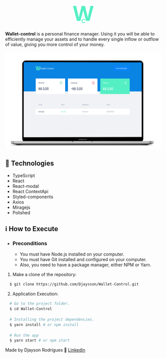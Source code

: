 <h1 align="center">
    <img alt="wallet-control" src="./src/assets/logoM.png" height="60px" /> 
</h1>

**Wallet-control** is a personal finance manager. Using it you will be able to efficiently manage your assets and to handle every single inflow or outflow of value, giving you more control of your money.

<p align="center" >
    <img alt="Project image"  src="./src/assets/macprojeto.png" width="600px" />
</p>

## 🚀 Technologies

- TypeScript
- React
- React-modal
- React ContextApi
- Styled-components
- Axios
- Miragejs
- Polished

## ℹ️ How to Execute

- ### **Preconditions**
  - You must have Node.js installed on your computer.
  - You must have Git installed and configured on your computer.
  - Also, you need to have a package manager, either NPM or Yarn.

1. Make a clone of the repository:

```sh
  $ git clone https://github.com/Djaysson/Wallet-Control.git
```

2. Application Execution:

```sh
  # Go to the project folder.
  $ cd Wallet-Control

  # Installing the project dependencies.
  $ yarn install # or npm install

  # Run the app
  $ yarn start # or npm start
```

Made by Djayson Rodrigues 👋 [Linkedin](https://www.linkedin.com/in/djaysonrodrigues/)
